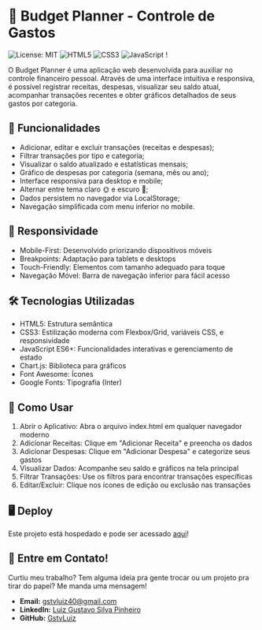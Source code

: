 # 💸 Budget Planner - Controle de Gastos

![License: MIT](https://img.shields.io/badge/License-MIT-blue.svg) ![HTML5](https://img.shields.io/badge/HTML5-E34F26?style=for-the-badge&logo=html5&logoColor=white) ![CSS3](https://img.shields.io/badge/CSS3-1572B6?style=for-the-badge&logo=css3&logoColor=white) ![JavaScript](https://img.shields.io/badge/JavaScript-F7DF1E?style=for-the-badge&logo=javascript&logoColor=black) !

O Budget Planner é uma aplicação web desenvolvida para auxiliar no controle financeiro pessoal. Através de uma interface intuitiva e responsiva, é possível registrar receitas, despesas, visualizar seu saldo atual, acompanhar transações recentes e obter gráficos detalhados de seus gastos por categoria.

## 🚀 Funcionalidades
 * Adicionar, editar e excluir transações (receitas e despesas);
 * Filtrar transações por tipo e categoria;
 * Visualizar o saldo atualizado e estatísticas mensais;
 * Gráfico de despesas por categoria (semana, mês ou ano);
 * Interface responsiva para desktop e mobile;
 * Alternar entre tema claro 🌞 e escuro 🌙;
 * Dados persistem no navegador via LocalStorage;
 * Navegação simplificada com menu inferior no mobile.

## 📱 Responsividade
* Mobile-First: Desenvolvido priorizando dispositivos móveis
* Breakpoints: Adaptação para tablets e desktops
* Touch-Friendly: Elementos com tamanho adequado para toque
* Navegação Móvel: Barra de navegação inferior para fácil acesso

## 🛠️ Tecnologias Utilizadas
* HTML5: Estrutura semântica
* CSS3: Estilização moderna com Flexbox/Grid, variáveis CSS, e responsividade
* JavaScript ES6+: Funcionalidades interativas e gerenciamento de estado
* Chart.js: Biblioteca para gráficos
* Font Awesome: Ícones
* Google Fonts: Tipografia (Inter)

## 🚀 Como Usar
1. Abrir o Aplicativo: Abra o arquivo index.html em qualquer navegador moderno
2. Adicionar Receitas: Clique em "Adicionar Receita" e preencha os dados
3. Adicionar Despesas: Clique em "Adicionar Despesa" e categorize seus gastos
4. Visualizar Dados: Acompanhe seu saldo e gráficos na tela principal
5. Filtrar Transações: Use os filtros para encontrar transações específicas
6. Editar/Excluir: Clique nos ícones de edição ou exclusão nas transações

## 🖥️ Deploy
Este projeto está hospedado e pode ser acessado [aqui](https://gstv-luiz-portfolio.vercel.app/)!

## 🤙 Entre em Contato!

Curtiu meu trabalho? Tem alguma ideia pra gente trocar ou um projeto pra tirar do papel? Me manda uma mensagem!

* **Email:** [gstvluiz40@gmail.com](mailto:gstvluiz40@gmail.com)
* **LinkedIn:** [Luiz Gustavo Silva Pinheiro](https://www.linkedin.com/in/luiz-gustavo-silva-pinheiro-4b659a20a/)
* **GitHub:** [GstvLuiz](https://github.com/GstvLuiz)